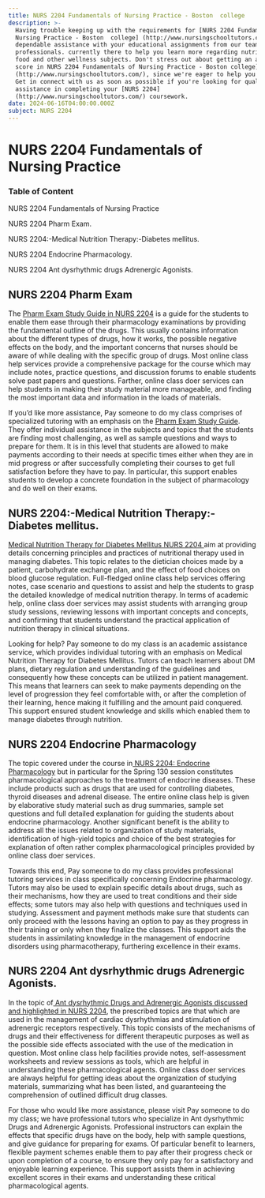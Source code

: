 ```yaml
---
title: NURS 2204 Fundamentals of Nursing Practice - Boston  college
description: >-
  Having trouble keeping up with the requirements for [NURS 2204 Fundamentals of
  Nursing Practice - Boston  college] (http://www.nursingschooltutors.com/) Get
  dependable assistance with your educational assignments from our team of
  professionals. currently there to help you learn more regarding nutritious
  food and other wellness subjects. Don't stress out about getting an acceptable
  score in NURS 2204 Fundamentals of Nursing Practice - Boston college]
  (http://www.nursingschooltutors.com/), since we're eager to help you flourish.
  Get in connect with us as soon as possible if you're looking for qualified
  assistance in completing your [NURS 2204]
  (http://www.nursingschooltutors.com/) coursework.
date: 2024-06-16T04:00:00.000Z
subject: NURS 2204
---
```


# NURS 2204 Fundamentals of Nursing Practice

### Table of Content

NURS 2204 Fundamentals of Nursing Practice

NURS 2204 Pharm Exam.

NURS 2204:-Medical Nutrition Therapy:-Diabetes mellitus.

NURS 2204 Endocrine Pharmacology.

NURS 2204 Ant dysrhythmic drugs Adrenergic Agonists.

## NURS 2204 Pharm Exam

The [Pharm Exam Study Guide in NURS 2204](https://www.bc.edu/bc-web/schools/cson.html) is a guide for the
students to enable them ease through their pharmacology examinations by
providing the fundamental outline of the drugs. This usually contains
information about the different types of drugs, how it works, the possible
negative effects on the body, and the important concerns that nurses should be
aware of while dealing with the specific group of drugs. Most online class help
services provide a comprehensive package for the course which may include
notes, practice questions, and discussion forums to enable students solve past
papers and questions. Farther, online class doer services can help students in
making their study material more manageable, and finding the most important
data and information in the loads of materials.

If you’d like more assistance, Pay someone to do my class comprises of specialized tutoring with an emphasis on
the [Pharm Exam Study Guide](https://www.bc.edu/bc-web/schools/cson.html). They offer individual assistance
in the subjects and topics that the students are finding most challenging, as
well as sample questions and ways to prepare for them. It is in this level that
students are allowed to make payments according to their needs at specific
times either when they are in mid progress or after successfully completing
their courses to get full satisfaction before they have to pay. In particular,
this support enables students to develop a concrete foundation in the subject
of pharmacology and do well on their exams.

## NURS 2204:-Medical Nutrition Therapy:-Diabetes mellitus.

[Medical Nutrition Therapy for Diabetes Mellitus NURS 2204 ](https://www.bc.edu/bc-web/schools/cson.html)aim at providing details concerning principles and practices of nutritional therapy used in managing diabetes. This topic relates to the dietician choices
made by a patient, carbohydrate exchange plan, and the effect of food choices
on blood glucose regulation. Full-fledged online class help services offering
notes, case scenario and questions to assist and help the students to grasp the
detailed knowledge of medical nutrition therapy. In terms of academic help,
online class doer services may assist students with arranging group study
sessions, reviewing lessons with important concepts and concepts, and
confirming that students understand the practical application of nutrition
therapy in clinical situations.

Looking for help? Pay someone to do my class is an academic assistance service, which provides individual tutoring
with an emphasis on Medical Nutrition Therapy for Diabetes Mellitus. Tutors can
teach learners about DM plans, dietary regulation and understanding of the
guidelines and consequently how these concepts can be utilized in patient
management. This means that learners can seek to make payments depending on the
level of progression they feel comfortable with, or after the completion of
their learning, hence making it fulfilling and the amount paid conquered. This
support ensured student knowledge and skills which enabled them to manage
diabetes through nutrition.

## NURS 2204 Endocrine Pharmacology

The topic covered under the course in[ NURS 2204: Endocrine Pharmacology](https://www.bc.edu/bc-web/schools/cson.html) but in particular for
the Spring 130 session constitutes pharmacological approaches to the treatment
of endocrine diseases. These include products such as drugs that are used for
controlling diabetes, thyroid diseases and adrenal disease. The entire online
class help is given by elaborative study material such as drug summaries,
sample set questions and full detailed explanation for guiding the students
about endocrine pharmacology. Another significant benefit is the ability to
address all the issues related to organization of study materials,
identification of high-yield topics and choice of the best strategies for
explanation of often rather complex pharmacological principles provided by
online class doer services.

Towards this end, Pay someone to do my class provides professional tutoring services in class specifically concerning Endocrine pharmacology. Tutors may also be used to explain specific details about drugs,
such as their mechanisms, how they are used to treat conditions and their side
effects; some tutors may also help with questions and techniques used in
studying. Assessment and payment methods make sure that students can only
proceed with the lessons having an option to pay as they progress in their
training or only when they finalize the classes. This support aids the students
in assimilating knowledge in the management of endocrine disorders using
pharmacotherapy, furthering excellence in their exams.

## NURS 2204 Ant dysrhythmic drugs Adrenergic Agonists.

In the topic of[ Ant dysrhythmic Drugs and Adrenergic Agonists discussed and highlighted in NURS
2204](https://www.bc.edu/bc-web/schools/cson.html), the prescribed topics are that which are used in the management of cardiac dysrhythmias and stimulation of
adrenergic receptors respectively. This topic consists of the mechanisms of
drugs and their effectiveness for different therapeutic purposes as well as the
possible side effects associated with the use of the medication in question.
Most online class help facilities provide notes, self-assessment worksheets and
review sessions as tools, which are helpful in understanding these
pharmacological agents. Online class doer services are always helpful for
getting ideas about the organization of studying materials, summarizing what
has been listed, and guaranteeing the comprehension of outlined difficult drug
classes.

For those who would like more assistance, please visit Pay someone to do my class; we have professional
tutors who specialize in Ant dysrhythmic Drugs and Adrenergic Agonists.
Professional instructors can explain the effects that specific drugs have on
the body, help with sample questions, and give guidance for preparing for
exams. Of particular benefit to learners, flexible payment schemes enable them
to pay after their progress check or upon completion of a course, to ensure
they only pay for a satisfactory and enjoyable learning experience. This
support assists them in achieving excellent scores in their exams and
understanding these critical pharmacological agents.

